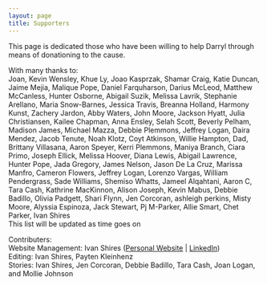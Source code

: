 ```yaml
---
layout: page
title: Supporters
---
```


This page is dedicated those who have been willing to help Darryl through means of donationing to the cause.

With many thanks to:  
Joan, Kevin Wensley, Khue Ly, Joao Kasprzak, Shamar Craig, Katie Duncan, Jaime Mejia, Malique Pope, Daniel Farquharson, Darius McLeod, Matthew McCanless, Hunter Osborne, Abigail Suzik, Melissa Lavrik, Stephanie Arellano, Maria Snow-Barnes, Jessica Travis, Breanna Holland, Harmony Kunst, Zachery Jardon, Abby Waters, John Moore, Jackson Hyatt, Julia Christiansen, Kailee Chapman, Anna Ensley, Selah Scott, Beverly Pelham, Madison James, Michael Mazza, Debbie Plemmons, Jeffrey Logan, Daira Mendez, Jacob Tenute, Noah Klotz, Coyt Atkinson, Willie Hampton, Dad, Brittany Villasana, Aaron Speyer, Kerri Plemmons, Maniya Branch, Ciara Primo, Joseph Ellick, Melissa Hoover, Diana Lewis, Abigail Lawrence, Hunter Pope, Jada Gregory, James Nelson, Jason De La Cruz, Marissa Manfro, Cameron Flowers, Jeffrey Logan, Lorenzo Vargas, William Pendergrass, Sade Williams, Shemiso Whatts, Jameel Alqahtani, Aaron C, Tara Cash, Kathrine MacKinnon, Alison Joseph, Kevin Mabus, Debbie Badillo, Olivia Padgett, Shari Flynn, Jen Corcoran, ashleigh perkins, Misty Moore, Alyssia Espinoza, Jack Stewart, Pj M-Parker, Allie Smart, Chet Parker, Ivan Shires  
This list will be updated as time goes on

Contributers:  
Website Management: Ivan Shires ([Personal Website](https://ivanshires.info) | [LinkedIn](https://www.linkedin.com/in/ivanshires/))  
Editing: Ivan Shires, Payten Kleinhenz  
Stories: Ivan Shires, Jen Corcoran, Debbie Badillo, Tara Cash, Joan Logan, and Mollie Johnson  
